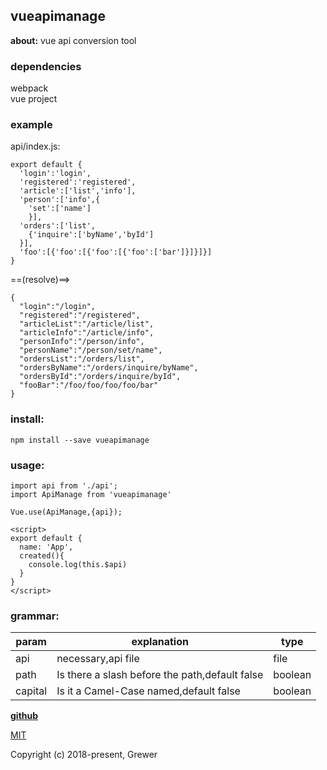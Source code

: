 ## vueapimanage  

**about:**  vue api conversion tool

### dependencies 
webpack   
vue project

### example  
api/index.js:
```
export default {
  'login':'login',
  'registered':'registered',
  'article':['list','info'],
  'person':['info',{
    'set':['name']
    }],
  'orders':['list',
    {'inquire':['byName','byId']
  }],
  'foo':[{'foo':[{'foo':[{'foo':['bar']}]}]}]
}
```

==(resolve)==> 
```
{
  "login":"/login",
  "registered":"/registered",
  "articleList":"/article/list",
  "articleInfo":"/article/info",
  "personInfo":"/person/info",
  "personName":"/person/set/name",
  "ordersList":"/orders/list",
  "ordersByName":"/orders/inquire/byName",
  "ordersById":"/orders/inquire/byId",
  "fooBar":"/foo/foo/foo/foo/bar"
}
```

### install:  
```
npm install --save vueapimanage
```


### usage:   

```
import api from './api';
import ApiManage from 'vueapimanage'

Vue.use(ApiManage,{api});
```

```
<script>
export default {
  name: 'App',
  created(){
    console.log(this.$api)
  }
}
</script>
```

### grammar:  
param | explanation | type
------|---------- | ----
api | necessary,api file | file
path | Is there a slash before the path,default false | boolean
capital | Is it a Camel-Case named,default false | boolean

**[github](https://github.com/Grewer/appleCameraFix)**


[MIT](http://opensource.org/licenses/MIT)

Copyright (c) 2018-present, Grewer
